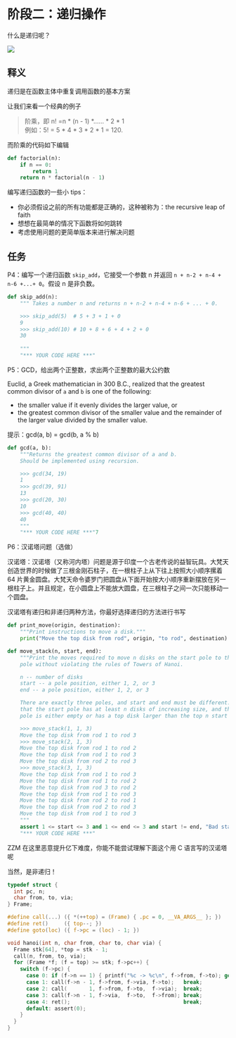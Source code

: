 # 阶段二：递归操作

什么是递归呢？

![](https://cdn.xyxsw.site/boxcnCNpeAE9Hy61cyvtxfioIHg.png)

## 释义

递归是在函数主体中重复调用函数的基本方案

让我们来看一个经典的例子

> 阶乘，即 n! =n \* (n - 1) \*...... \* 2 \* 1<br/>例如：5! = 5 \* 4 \* 3 \* 2 \* 1 = 120.

而阶乘的代码如下编辑

```python
def factorial(n):
    if n == 0:
        return 1
    return n * factorial(n - 1)
```

编写递归函数的一些小 tips：

- 你必须假设之前的所有功能都是正确的，这种被称为：the recursive leap of faith
- 想想在最简单的情况下函数将如何跳转
- 考虑使用问题的更简单版本来进行解决问题

## 任务

P4：编写一个递归函数 `skip_add`，它接受一个参数 n 并返回 `n + n-2 + n-4 + n-6 +...+ 0`。假设 n 是非负数。

```python
def skip_add(n):
    """ Takes a number n and returns n + n-2 + n-4 + n-6 + ... + 0.

    >>> skip_add(5)  # 5 + 3 + 1 + 0
    9
    >>> skip_add(10) # 10 + 8 + 6 + 4 + 2 + 0
    30
    
    """
    "*** YOUR CODE HERE ***"
```

P5：GCD，给出两个正整数，求出两个正整数的最大公约数

Euclid, a Greek mathematician in 300 B.C., realized that the greatest common divisor of `a` and `b` is one of the following:

- the smaller value if it evenly divides the larger value, or
- the greatest common divisor of the smaller value and the remainder of the larger value divided by the smaller value.

提示：gcd(a, b) = gcd(b, a % b)

```python
def gcd(a, b):
    """Returns the greatest common divisor of a and b.
    Should be implemented using recursion.

    >>> gcd(34, 19)
    1
    >>> gcd(39, 91)
    13
    >>> gcd(20, 30)
    10
    >>> gcd(40, 40)
    40
    """
    "*** YOUR CODE HERE ***"7
```

P6：汉诺塔问题（选做）

汉诺塔：汉诺塔（又称河内塔）问题是源于印度一个古老传说的益智玩具。大梵天创造世界的时候做了三根金刚石柱子，在一根柱子上从下往上按照大小顺序摞着 64 片黄金圆盘。大梵天命令婆罗门把圆盘从下面开始按大小顺序重新摆放在另一根柱子上。并且规定，在小圆盘上不能放大圆盘，在三根柱子之间一次只能移动一个圆盘。

汉诺塔有递归和非递归两种方法，你最好选择递归的方法进行书写

```python
def print_move(origin, destination):
    """Print instructions to move a disk."""
    print("Move the top disk from rod", origin, "to rod", destination)

def move_stack(n, start, end):
    """Print the moves required to move n disks on the start pole to the end
    pole without violating the rules of Towers of Hanoi.

    n -- number of disks
    start -- a pole position, either 1, 2, or 3
    end -- a pole position, either 1, 2, or 3

    There are exactly three poles, and start and end must be different. Assume
    that the start pole has at least n disks of increasing size, and the end
    pole is either empty or has a top disk larger than the top n start disks.

    >>> move_stack(1, 1, 3)
    Move the top disk from rod 1 to rod 3
    >>> move_stack(2, 1, 3)
    Move the top disk from rod 1 to rod 2
    Move the top disk from rod 1 to rod 3
    Move the top disk from rod 2 to rod 3
    >>> move_stack(3, 1, 3)
    Move the top disk from rod 1 to rod 3
    Move the top disk from rod 1 to rod 2
    Move the top disk from rod 3 to rod 2
    Move the top disk from rod 1 to rod 3
    Move the top disk from rod 2 to rod 1
    Move the top disk from rod 2 to rod 3
    Move the top disk from rod 1 to rod 3
    """
    assert 1 <= start <= 3 and 1 <= end <= 3 and start != end, "Bad start/end"
    "*** YOUR CODE HERE ***"
```

ZZM 在这里恶意提升亿下难度，你能不能尝试理解下面这个用 C 语言写的汉诺塔呢

当然，是非递归！

```c
typedef struct {
  int pc, n;
  char from, to, via;
} Frame;

#define call(...) ({ *(++top) = (Frame) { .pc = 0, __VA_ARGS__ }; })
#define ret()     ({ top--; })
#define goto(loc) ({ f->pc = (loc) - 1; })

void hanoi(int n, char from, char to, char via) {
  Frame stk[64], *top = stk - 1;
  call(n, from, to, via);
  for (Frame *f; (f = top) >= stk; f->pc++) {
    switch (f->pc) {
      case 0: if (f->n == 1) { printf("%c -> %c\n", f->from, f->to); goto(4); } break;
      case 1: call(f->n - 1, f->from, f->via, f->to);   break;
      case 2: call(       1, f->from, f->to,  f->via);  break;
      case 3: call(f->n - 1, f->via,  f->to,  f->from); break;
      case 4: ret();                                    break;
      default: assert(0);
    }
  }
}
```

